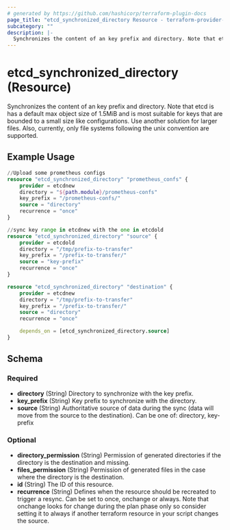 ```yaml
---
# generated by https://github.com/hashicorp/terraform-plugin-docs
page_title: "etcd_synchronized_directory Resource - terraform-provider-etcd"
subcategory: ""
description: |-
  Synchronizes the content of an key prefix and directory. Note that etcd is has a default max object size of 1.5MiB and is most suitable for keys that are bounded to a small size like configurations. Use another solution for larger files. Also, currently, only file systems following the unix convention are supported.
---
```


# etcd_synchronized_directory (Resource)

Synchronizes the content of an key prefix and directory. Note that etcd is has a default max object size of 1.5MiB and is most suitable for keys that are bounded to a small size like configurations. Use another solution for larger files. Also, currently, only file systems following the unix convention are supported.

## Example Usage

```terraform
//Upload some prometheus configs
resource "etcd_synchronized_directory" "prometheus_confs" {
    provider = etcdnew
    directory = "${path.module}/prometheus-confs"
    key_prefix = "/prometheus-confs/"
    source = "directory"
    recurrence = "once"
}

//sync key range in etcdnew with the one in etcdold
resource "etcd_synchronized_directory" "source" {
    provider = etcdold
    directory = "/tmp/prefix-to-transfer"
    key_prefix = "/prefix-to-transfer/"
    source = "key-prefix"
    recurrence = "once"
}

resource "etcd_synchronized_directory" "destination" {
    provider = etcdnew
    directory = "/tmp/prefix-to-transfer"
    key_prefix = "/prefix-to-transfer/"
    source = "directory"
    recurrence = "once"

    depends_on = [etcd_synchronized_directory.source]
}
```

<!-- schema generated by tfplugindocs -->
## Schema

### Required

- **directory** (String) Directory to synchronize with the key prefix.
- **key_prefix** (String) Key prefix to synchronize with the directory.
- **source** (String) Authoritative source of data during the sync (data will move from the source to the destination). Can be one of: directory, key-prefix

### Optional

- **directory_permission** (String) Permission of generated directories if the directory is the destination and missing.
- **files_permission** (String) Permission of generated files in the case where the directory is the destination.
- **id** (String) The ID of this resource.
- **recurrence** (String) Defines when the resource should be recreated to trigger a resync. Can be set to once, onchange or always. Note that onchange looks for change during the plan phase only so consider setting it to always if another terraform resource in your script changes the source.


